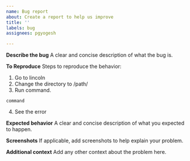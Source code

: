 ```yaml
---
name: Bug report
about: Create a report to help us improve
title: ''
labels: bug
assignees: pgyogesh

---
```


**Describe the bug**
A clear and concise description of what the bug is.

**To Reproduce**
Steps to reproduce the behavior:
1. Go to lincoln
2. Change the directory to /path/
3. Run command.

```
command
```

4. See the error

**Expected behavior**
A clear and concise description of what you expected to happen.

**Screenshots**
If applicable, add screenshots to help explain your problem.


**Additional context**
Add any other context about the problem here.
